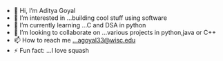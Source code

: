 - 👋 Hi, I’m Aditya Goyal
- 👀 I’m interested in ...building cool stuff using software
- 🌱 I’m currently learning ...C and DSA in python
- 💞️ I’m looking to collaborate on ...various projects in python,java or C++
- 📫 How to reach me ...agoyal33@wisc.edu
- ⚡ Fun fact: ...I love squash

<!---
AdiistheGoat/AdiistheGoat is a ✨ special ✨ repository because its `README.md` (this file) appears on your GitHub profile.
You can click the Preview link to take a look at your changes.
--->
